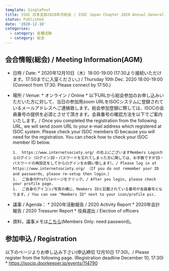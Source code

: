 ```yaml
---
template: SinglePost
title: ISOC 日本支部2020年次総会 / ISOC Japan Chapter 2020 Annual General Meeting
status: Published
date: '2020-12-10'
categories:
  - category: 各種活動
  - category: 総会
---
```


## 会合情報(総会) / Meeting Information(AGM)
*  日時 / Date: 
       * 2020年12月10日（木）18:00-19:00 (17:30より接続いただけます。17:50までに入室ください。)  / Thursday 10th Dec. 2020 18:00-19:00 (Connect from 17:30. Please connect by 17:50.)
*  場所 / Venue: 
       *  オンライン / Online
       *  以下URLから総会参加のお申し込みいただいた方に対して、当日の参加用zoom URLをISOCシステムに登録されているメールアドレスへご連絡致します。総会参加登録に際しては、ISOCの会員番号の提供を必須とさせて頂きます。会員番号の確認方法を以下でご案内いたします。/ Once you completed the registration from the following URL, we will send zoom URL to your e-mail address which registered at ISOC system. Please check your ISOC members ID because you will need for the registration. You can check how to check your ISOC member ID below.

       1.  https://www.internetsociety.org/ の右上にございますMembers Loginからログイン（ログインID・パスワードを忘れてしまった方に関しては、お手数ですがID・パスワードの再設定をしてからログインをお願い致します）。/ Please log in at https://www.internetsociety.org/ （If you do not remember your ID and passwords, please re-setup then login.）
       1.  ご自身のProfileページをクリック。/ After you login, please check your profile page. 
       1.  ご自身のアイコン/写真の横に、Members IDと記載されている番号が会員番号となります。/ You can see "Members ID" next to your icon/profile pic.

*  議事 / Agenda： 
       *  2020年活動報告 / 2020 Activity Report
       *  2020年会計報告 / 2020 Treasurer Report
       *  役員選出 / Election of officers

*  資料，議事メモは[こちら](http://www.isoc.jp/members/wiki.cgi?page=2020AGM)(Members Only: need password)。

## 参加申込 / Registration
以下のページよりお申し込み下さい(申込締切 12月10日 17:30)。/ Please register from the following page. (Registration deadline December 10, 17:30)
       *  https://isocjp.doorkeeper.jp/events/114790
